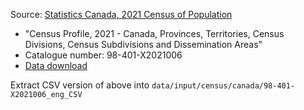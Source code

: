  Source: [Statistics Canada, 2021 Census of Population](https://www12.statcan.gc.ca/census-recensement/2021/dp-pd/prof/index.cfm?Lang=E)
- "Census Profile, 2021 - Canada, Provinces, Territories, Census Divisions, Census Subdivisions and Dissemination Areas"
- Catalogue number: 98-401-X2021006
- [Data download](https://www12.statcan.gc.ca/census-recensement/2021/dp-pd/prof/details/download-telecharger.cfm?Lang=E&SearchText=Canada&DGUIDlist=2021A000011124&GENDERlist=1,2,3&STATISTIClist=1,4&HEADERlist=0)

Extract CSV version of above into `data/input/census/canada/98-401-X2021006_eng_CSV`